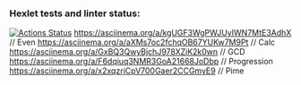 ### Hexlet tests and linter status:
[![Actions Status](https://github.com/Jejjii/java-project-61/workflows/hexlet-check/badge.svg)](https://github.com/Jejjii/java-project-61/actions)
https://asciinema.org/a/kgUGF3WgPWJUyIWN7MtE3AdhX // Even
https://asciinema.org/a/aXMs7oc2fchqOB67YUKw7M9Pt // Calc
https://asciinema.org/a/GxBQ3QwyBjchJ978XZiK2k0wn // GCD
https://asciinema.org/a/F6dqiuq3NMR3GoA21668JoDbp // Progression
https://asciinema.org/a/x2xqzrjCpV700Gaer2CCGmyE9 // Pime

